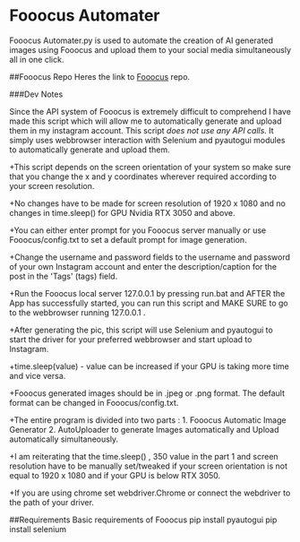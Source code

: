 # Fooocus Automater

Fooocus Automater.py is used to automate the creation of AI generated images using Fooocus and upload them to your social media simultaneously all in one click.

##Fooocus Repo
Heres the link to [Fooocus](https://github.com/lllyasviel/Fooocus) repo.

###Dev Notes

Since the API system of Fooocus is extremely difficult to comprehend I have made this script which will allow me to automatically generate and upload them in my instagram account.
This script *does not use any API calls*. It simply uses webbrowser interaction with Selenium and pyautogui modules to automatically generate and upload them.

+This script depends on the screen orientation of your system so make sure that you change the x and y coordinates wherever  required according to your screen resolution.

+No changes have to be made for screen resolution of 1920 x 1080 and no changes in time.sleep() for GPU Nvidia RTX 3050 and above.

+You can either enter prompt for you Fooocus server manually or use Fooocus/config.txt to set a default prompt for image generation.

+Change the username and password fields to the username and password of your own Instagram account and enter the description/caption for the post in the 'Tags' (tags) field.

+Run the Fooocus local server 127.0.0.1 by pressing run.bat and AFTER the App has successfully started, you can run this script and MAKE SURE to go to the webbrowser running 127.0.0.1 .

+After generating the pic, this script will use Selenium and pyautogui to start the driver for your preferred webbrowser and start upload to Instagram.

+time.sleep(value) - value can be increased if your GPU is taking more time and vice versa.

+Fooocus generated images should be in .jpeg or .png format. The default format can be changed in Fooocus/config.txt.

+The entire program is divided into two parts : 1. Fooocus Automatic Image Generator 2. AutoUploader to generate Images automatically and Upload automatically simultaneously.

+I am reiterating that the time.sleep() , 350 value in the part 1 and screen resolution have to be manually set/tweaked if your screen orientation is not equal to 1920 x 1080 and if your GPU is below RTX 3050. 

+If you are using chrome set webdriver.Chrome or connect the webdriver to the path of your driver.

##Requirements
Basic requirements of Fooocus
pip install pyautogui
pip install selenium
